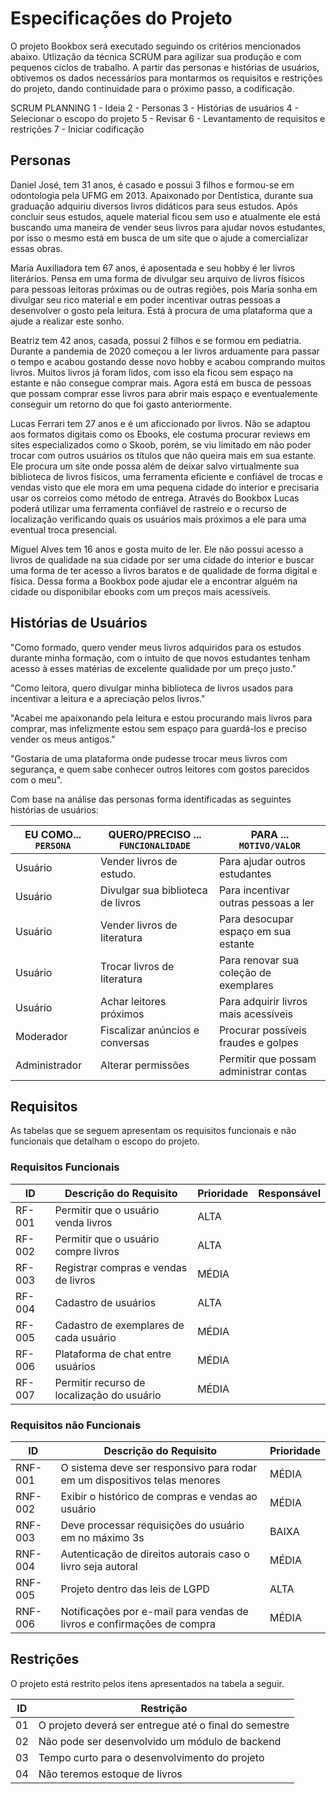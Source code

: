 # Especificações do Projeto

O projeto Bookbox será executado seguindo os critérios mencionados abaixo. Utlização da técnica SCRUM para agilizar sua produção e com pequenos ciclos de trabalho. A partir das personas e histórias de usuários, obtivemos os dados necessários para montarmos os requisitos e restrições do projeto, dando continuidade para o próximo passo, a codificação.

SCRUM PLANNING 
1 - Ideia
2 - Personas
3 - Histórias de usuários
4 - Selecionar o escopo do projeto
5 - Revisar
6 - Levantamento de requisitos e restrições
7 - Iniciar codificação

## Personas

Daniel José, tem 31 anos, é casado e possui 3 filhos e formou-se em odontologia pela UFMG em 2013. Apaixonado por Dentística, durante sua graduação adquiriu diversos livros didáticos para seus estudos. Após concluir seus estudos, aquele material ficou sem uso e atualmente ele está buscando uma maneira de vender seus livros para ajudar novos estudantes, por isso o mesmo está em busca de um site que o ajude a comercializar essas obras.

Maria Auxiliadora tem 67 anos, é aposentada e seu hobby é ler livros literários. Pensa em uma forma de divulgar seu arquivo de livros físicos para pessoas leitoras próximas ou de outras regiões, pois Maria sonha em divulgar seu rico material e em poder incentivar outras pessoas a desenvolver o gosto pela leitura. Está à procura de uma plataforma que a ajude a realizar este sonho.  

Beatriz tem 42 anos, casada, possui 2 filhos e se formou em pediatria. Durante a pandemia de 2020 começou a ler livros arduamente para passar o tempo e acabou gostando desse novo hobby e acabou comprando muitos livros. Muitos livros já foram lidos, com isso ela ficou sem espaço na estante e não consegue comprar mais. Agora está em busca de pessoas que possam comprar esse livros para abrir mais espaço e eventualemente conseguir um retorno do que foi gasto anteriormente.

Lucas Ferrari tem 27 anos e é um aficcionado por livros. Não se adaptou aos formatos digitais como os Ebooks, ele costuma procurar reviews em sites especializados como o Skoob, porém, se viu limitado em não poder trocar com outros usuários os títulos que não queira mais em sua estante. Ele procura um site onde possa além de deixar salvo virtualmente sua biblioteca de livros físicos, uma ferramenta eficiente e confiável de trocas e vendas visto que ele mora em uma pequena cidade do interior e precisaria usar os correios como método de entrega. Através do Bookbox Lucas poderá utilizar uma ferramenta confiável de rastreio e o recurso de localização verificando quais os usuários mais próximos a ele para uma eventual troca presencial.

Miguel Alves tem 16 anos e gosta muito de ler. Ele não possui acesso a livros de qualidade na sua cidade por ser uma cidade do interior e buscar uma forma de ter acesso a livros baratos e de qualidade de forma digital e física. Dessa forma a Bookbox pode ajudar ele a encontrar alguém na cidade ou disponibilar ebooks com um preços mais acessíveis.

## Histórias de Usuários
"Como formado, quero vender meus livros adquiridos para os estudos durante minha formação, com o intuito de que novos estudantes tenham acesso à esses matérias de excelente qualidade por um preço justo." 

"Como leitora, quero divulgar minha biblioteca de livros usados para incentivar a leitura e a apreciação pelos livros."

"Acabei me apaixonando pela leitura e estou procurando mais livros para comprar, mas infelizmente estou sem espaço para guardá-los e preciso vender os meus antigos."

"Gostaria de uma plataforma onde pudesse trocar meus livros com segurança, e quem sabe conhecer outros leitores com gostos parecidos com o meu".

Com base na análise das personas forma identificadas as seguintes histórias de usuários:

|EU COMO... `PERSONA`| QUERO/PRECISO ... `FUNCIONALIDADE` |PARA ... `MOTIVO/VALOR`                 |
|--------------------|------------------------------------|----------------------------------------|
|Usuário             | Vender livros de estudo.           | Para ajudar outros estudantes          |
|Usuário             | Divulgar sua biblioteca de livros  | Para incentivar outras pessoas a ler   |
|Usuário             | Vender livros de literatura        | Para desocupar espaço em sua estante   |
|Usuário             | Trocar livros de literatura        | Para renovar sua coleção de exemplares |
|Usuário             | Achar leitores próximos            | Para adquirir livros mais acessíveis   |
|Moderador           | Fiscalizar anúncios e conversas    | Procurar possíveis fraudes e golpes    |
|Administrador       | Alterar permissões                 | Permitir que possam administrar contas |


## Requisitos

As tabelas que se seguem apresentam os requisitos funcionais e não funcionais que detalham o escopo do projeto.

### Requisitos Funcionais

|ID    | Descrição do Requisito  | Prioridade | Responsável |
|------|-----------------------------------------|----| ----|
|RF-001| Permitir que o usuário venda livros          | ALTA  | |
|RF-002| Permitir que o usuário compre livros         | ALTA  | |
|RF-003| Registrar compras e vendas de livros         | MÉDIA | |
|RF-004| Cadastro de usuários                         | ALTA  | |
|RF-005| Cadastro de exemplares de cada usuário       | MÉDIA | |
|RF-006| Plataforma de chat entre usuários            | MÉDIA | |
|RF-007| Permitir recurso de localização do usuário   | MÉDIA | |



### Requisitos não Funcionais

|ID     | Descrição do Requisito  |Prioridade |
|-------|-------------------------|----|
|RNF-001| O sistema deve ser responsivo para rodar em um dispositivos telas menores | MÉDIA |
|RNF-002| Exibir o histórico de compras e vendas ao usuário                         | MÉDIA | 
|RNF-003| Deve processar requisições do usuário em no máximo 3s                     | BAIXA | 
|RNF-004| Autenticação de direitos autorais caso o livro seja autoral               | MÉDIA | 
|RNF-005| Projeto dentro das leis de LGPD                                           | ALTA  | 
|RNF-006| Notificações por e-mail para vendas de livros e confirmações de compra    | MÉDIA |

## Restrições

O projeto está restrito pelos itens apresentados na tabela a seguir.

|ID| Restrição                                             |
|--|-------------------------------------------------------|
|01| O projeto deverá ser entregue até o final do semestre |
|02| Não pode ser desenvolvido um módulo de backend        |
|03| Tempo curto para o desenvolvimento do projeto         |
|04| Não teremos estoque de livros                         |

